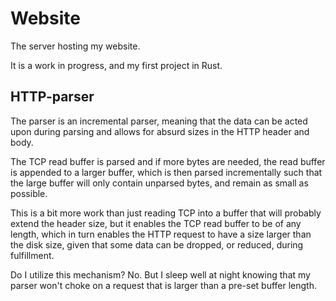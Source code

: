 # Website
The server hosting my website.

It is a work in progress, and my first project in Rust.

## HTTP-parser
The parser is an incremental parser,
meaning that the data can be acted upon during parsing and allows for absurd sizes in the HTTP header and body.

The TCP read buffer is parsed and if more bytes are needed, the read buffer is appended to a larger buffer,
which is then parsed incrementally such that the large buffer will only contain unparsed bytes, and remain as small as possible.

This is a bit more work than just reading TCP into a buffer that will probably extend the header size,
but it enables the TCP read buffer to be of any length,
which in turn enables the HTTP request to have a size larger than the disk size,
given that some data can be dropped, or reduced, during fulfillment.

Do I utilize this mechanism? No. But I sleep well at night knowing that my parser won't choke on a request that is larger than a pre-set buffer length.
